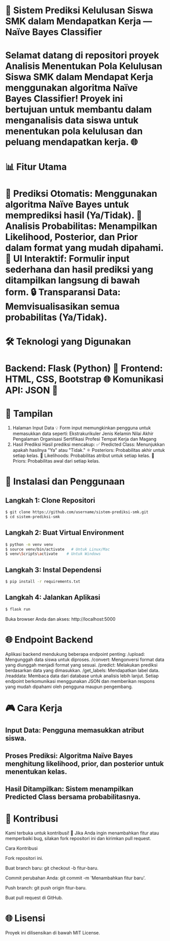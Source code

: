 # 🔨 Sistem Prediksi Kelulusan Siswa SMK dalam Mendapatkan Kerja — Naïve Bayes Classifier
Selamat datang di repositori proyek Analisis Menentukan Pola Kelulusan Siswa SMK dalam Mendapat Kerja menggunakan algoritma Naïve Bayes Classifier! Proyek ini bertujuan untuk membantu dalam menganalisis data siswa untuk menentukan pola kelulusan dan peluang mendapatkan kerja. 🌐
===
# 📊 Fitur Utama
🧩 Prediksi Otomatis: Menggunakan algoritma Naïve Bayes untuk memprediksi hasil (Ya/Tidak).
🔢 Analisis Probabilitas: Menampilkan Likelihood, Posterior, dan Prior dalam format yang mudah dipahami.
🔄 UI Interaktif: Formulir input sederhana dan hasil prediksi yang ditampilkan langsung di bawah form.
🔒 Transparansi Data: Memvisualisasikan semua probabilitas (Ya/Tidak).
===
# 🛠️ Teknologi yang Digunakan
Backend: Flask (Python) 📝
Frontend: HTML, CSS, Bootstrap 🌐
Komunikasi API: JSON 🔐
===
# 🎨 Tampilan
1. Halaman Input Data
💡 Form input memungkinkan pengguna untuk memasukkan data seperti:
  Ekstrakurikuler
  Jenis Kelamin
  Nilai Akhir
  Pengalaman Organisasi
  Sertifikasi Profesi
  Tempat Kerja dan Magang
2. Hasil Prediksi
Hasil prediksi mencakup:
  ✅ Predicted Class: Menunjukkan apakah hasilnya "Ya" atau "Tidak."
  ⚛ Posteriors: Probabilitas akhir untuk setiap kelas.
  🔢 Likelihoods: Probabilitas atribut untuk setiap kelas.
  🔐 Priors: Probabilitas awal dari setiap kelas.

# 📒 Instalasi dan Penggunaan
## Langkah 1: Clone Repositori
  ```bash
  $ git clone https://github.com/username/sistem-prediksi-smk.git
  $ cd sistem-prediksi-smk
   ```
## Langkah 2: Buat Virtual Environment
  ```bash
  $ python -m venv venv
  $ source venv/bin/activate   # Untuk Linux/Mac
  $ venv\Scripts\activate    # Untuk Windows
  ```
## Langkah 3: Instal Dependensi
  ```bash
  $ pip install -r requirements.txt
  ```
## Langkah 4: Jalankan Aplikasi
  ```bash
  $ flask run
  ```
Buka browser Anda dan akses: http://localhost:5000

# 🌐 Endpoint Backend
Aplikasi backend mendukung beberapa endpoint penting:
/upload: Mengunggah data siswa untuk diproses.
/convert: Mengonversi format data yang diunggah menjadi format yang sesuai.
/predict: Melakukan prediksi berdasarkan data yang dimasukkan.
/get_labels: Mendapatkan label data.
/readdata: Membaca data dari database untuk analisis lebih lanjut.
Setiap endpoint berkomunikasi menggunakan JSON dan memberikan respons yang mudah dipahami oleh pengguna maupun pengembang.

# 🎮 Cara Kerja

## Input Data: Pengguna memasukkan atribut siswa.

## Proses Prediksi: Algoritma Naïve Bayes menghitung likelihood, prior, dan posterior untuk menentukan kelas.

## Hasil Ditampilkan: Sistem menampilkan Predicted Class bersama probabilitasnya.

# 🎉 Kontribusi

Kami terbuka untuk kontribusi! 🚀 Jika Anda ingin menambahkan fitur atau memperbaiki bug, silakan fork repositori ini dan kirimkan pull request.

Cara Kontribusi

Fork repositori ini.

Buat branch baru: git checkout -b fitur-baru.

Commit perubahan Anda: git commit -m 'Menambahkan fitur baru'.

Push branch: git push origin fitur-baru.

Buat pull request di GitHub.

# 🌐 Lisensi

Proyek ini dilisensikan di bawah MIT License.
